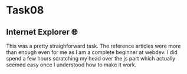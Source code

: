 # Task08
## Internet Explorer 🌐
This was a pretty straighforward task. The reference articles were more than enough even for me as I am a complete beginner at webdev.
I did spend a few hours scratching my head over the js part which actually seemed easy once I understood how to make it work.
